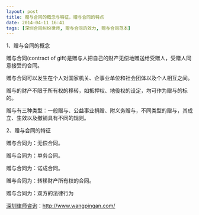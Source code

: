 ```yaml
---
layout: post
title: 赠与合同的概念与特征，赠与合同的特点
date: 2014-04-11 16:41
tags: [深圳合同纠纷律师, 赠与合同的效力, 赠与合同范本]
---
```

1、赠与合同的概念

赠与合同(contract of gift)是赠与人把自己的财产无偿地赠送给受赠人，受赠人同意接受的合同。

赠与合同可以发生在个人对国家机关、企事业单位和社会团体以及个人相互之间。

赠与的财产不限于所有权的移转，如抵押权、地役权的设定，均可作为赠与的标的。

赠与有三种类型：一般赠与、公益事业捐赠、附义务赠与，不同类型的赠与，其成立、生效以及撤销具有不同的规则。

2、赠与合同的特征

赠与合同为：无偿合同。

赠与合同为：单务合同。

赠与合同为：诺成合同。

赠与合同为：转移财产所有权的合同。

赠与合同为：双方的法律行为

<a href="http://www.wangpingan.com/">深圳律师咨询</a>：<a href="http://www.wangpingan.com/">http://www.wangpingan.com/</a>

